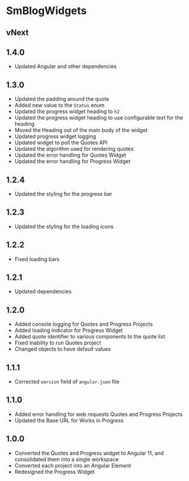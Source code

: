 # SmBlogWidgets

## vNext

## 1.4.0

- Updated Angular and other dependencies

## 1.3.0

- Updated the padding around the quote
- Added new value to the `Status` enum
- Updated the progress widget heading to `h2` 
- Updated the progress widget heading to use configurable text for the heading
- Moved the Heading out of the main body of the widget
- Updated progress widget logging
- Updated widget to poll the Quotes API
- Updated the algorithm used for rendering quotes
- Updated the error handling for Quotes Widget
- Updated the error handling for Progress Widget

## 1.2.4

- Updated the styling for the progress bar

## 1.2.3

- Updated the styling for the loading icons

## 1.2.2

- Fixed loading bars

## 1.2.1

- Updated dependencies

## 1.2.0

- Added console logging for Quotes and Progress Projects
- Added loading indicator for Progress Widget
- Added quote identifier to various components to the quote list
- Fixed inability to run Quotes project
- Changed objects to have default values

## 1.1.1

- Corrected `version` field of `angular.json` file

## 1.1.0

- Added error handling for web requests Quotes and Progress Projects
- Updated the Base URL for Works in Progress 

## 1.0.0

- Converted the Quotes and Progress widget to Angular 11, and consolidated
them into a single workspace
- Converted each project into an Angular Element
- Redesigned the Progress Widget
